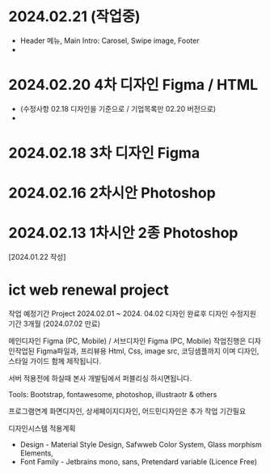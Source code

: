 # 2024.02.21 (작업중) 
- Header 메뉴, Main Intro: Carosel, Swipe image, Footer
- 
# 2024.02.20 4차 디자인 Figma / HTML
- (수정사항 02.18 디자인을 기준으로 / 기업목록만 02.20 버전으로)
- 
# 2024.02.18 3차 디자인 Figma

# 2024.02.16 2차시안 Photoshop

# 2024.02.13 1차시안 2종 Photoshop 




[2024.01.22 작성]

# ict web renewal project

작업 예정기간 Project 2024.02.01 ~ 2024. 04.02 
디자인 완료후 디자인 수정지원 기간 3개월 (2024.07.02 만료)

메인디자인 Figma (PC, Mobile) / 서브디자인 Figma (PC, Mobile)
작업진행은 디자인작업된 Figma파일과, 프리뷰용 Html, Css, image src, 코딩샘플까지 이며
디자인,스타일 가이드 함께 제작됩니다.

서버 적용전에 하실때 본사 개발팀에서 퍼블리싱 하시면됩니다.

Tools: Bootstrap, fontawesome, photoshop, illustraotr & others

프로그램연계 화면디자인, 상세페이지디자인, 어드민디자인은 추가 작업 기간필요

디자인시스템 적용계획

- Design - Material Style Design, Safwweb Color System, Glass morphism Elements,
- Font Family - Jetbrains mono, sans, Pretendard variable (Licence Free)

